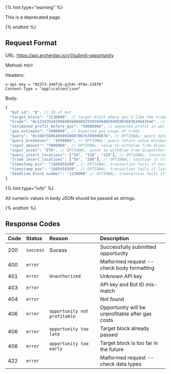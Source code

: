 
{% hint type="warning" %}

This is a deprecated page.

{% endhint %}

## Request Format

URL: https://api.archerdao.io/v1/submit-opportunity

Method: `POST`

Headers:

```
x-api-key = "02373-34dfjb-gjh4r-dfmn-23876"
Content-Type = "application/json"
```

Body:

```js
{
  "bot_id": "0", // ID of bot
  "target_block": "1230000", // Target block where you'd like the trade to take place
  "trade": "0x123435445996985686889393939494859485983693634643546", // bytecode for trade
  "estimated_profit_before_gas": "50000000", // expected profit in wei before accounting for gas
  "gas_estimate": "1000000", // Expected gas usage of trade
  "query": "0x3487508640586506070676700098876", // OPTIONAL: query bytecode to run before trade
  "query_breakeven": "4500000", // OPTIONAL: query return value minimum to continue with trade
  "input_amount": "5000000", // OPTIONAL: value to withdraw from dispatcher liquidity
  "input_asset": "ETH", // OPTIONAL: asset to withdraw from dispatcher liquidity
  "query_insert_locations": ["54", "128", "220"], // OPTIONAL: locations in query to insert values
  "trade_insert_locations": ["56", "200"], // OPTIONAL: location in trade to insert values
  "timestamp_min": "1609459200", // OPTIONAL: transaction fails if early (based on block timestamp)
  "timestamp_max": "1609459380", // OPTIONAL: transaction fails if late (based on block timestamp)
  "deadline_block_number": "1230000" // OPTIONAL: transaction fails if deadline is not met
}
```

{% hint type="info" %}

All numeric values in body JSON should be passed as strings.

{% endhint %}

## Response Codes

|Code|Status|Reason|Description|
|:---|:---|:---|:---|
|200|`success`|Sucess|Successfully submitted opportunity|
|400|`error`||Malformed request -- check body formatting|
|401|`error`|`Unauthorized`|Unknown API key|
|403|`error`||API key and Bot ID mis-match|
|404|`error`||Not found|
|406|`error`|`opportunity not profitable`|Opportunity will be unprofitable after gas costs|
|406|`error`|`opportunity too late`|Target block already passed|
|406|`error`|`opportunity too early`|Target block is too far in the future|
|422|`error`||Malformed request -- check data types|